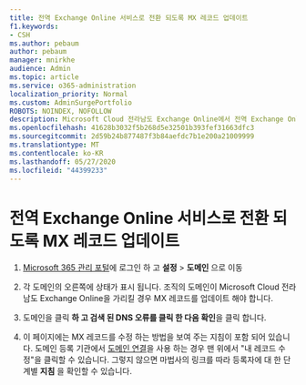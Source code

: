 ```yaml
---
title: 전역 Exchange Online 서비스로 전환 되도록 MX 레코드 업데이트
f1.keywords:
- CSH
ms.author: pebaum
author: pebaum
manager: mnirkhe
audience: Admin
ms.topic: article
ms.service: o365-administration
localization_priority: Normal
ms.custom: AdminSurgePortfolio
ROBOTS: NOINDEX, NOFOLLOW
description: Microsoft Cloud 전라남도 Exchange Online에서 전역 Exchange Online 서비스로 전환 하는 방법을 알아봅니다.
ms.openlocfilehash: 41628b3032f5b268d5e32501b393fef31663dfc3
ms.sourcegitcommit: 2d59b24b877487f3b84aefdc7b1e200a21009999
ms.translationtype: MT
ms.contentlocale: ko-KR
ms.lasthandoff: 05/27/2020
ms.locfileid: "44399233"
---
```

# <a name="update-your-mx-records-to-transition-to-the-global-exchange-online-service"></a>전역 Exchange Online 서비스로 전환 되도록 MX 레코드 업데이트

1. [Microsoft 365 관리 포털](https://admin.microsoft.com)에 로그인 하 고 **설정**  >  **도메인** 으로 이동

2. 각 도메인의 오른쪽에 상태가 표시 됩니다. 조직의 도메인이 Microsoft Cloud 전라남도 Exchange Online을 가리킬 경우 MX 레코드를 업데이트 해야 합니다.

3. 도메인을 클릭 **하 고 검색 된 DNS 오류를 클릭 한 다음 확인**을 클릭 합니다.

4. 이 페이지에는 MX 레코드를 수정 하는 방법을 보여 주는 지침이 포함 되어 있습니다. 도메인 등록 기관에서 [도메인 연결](../setup/add-domain.md#registrars-with-domain-connect)을 사용 하는 경우 맨 위에서 "내 레코드 수정"을 클릭할 수 있습니다. 그렇지 않으면 마법사의 링크를 따라 등록자에 대 한 단계별 **지침** 을 확인할 수 있습니다.
